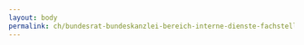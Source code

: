 ```yaml
---
layout: body
permalink: ch/bundesrat-bundeskanzlei-bereich-interne-dienste-fachstelle-personensicherheitspruefungen-bk/
---
```


